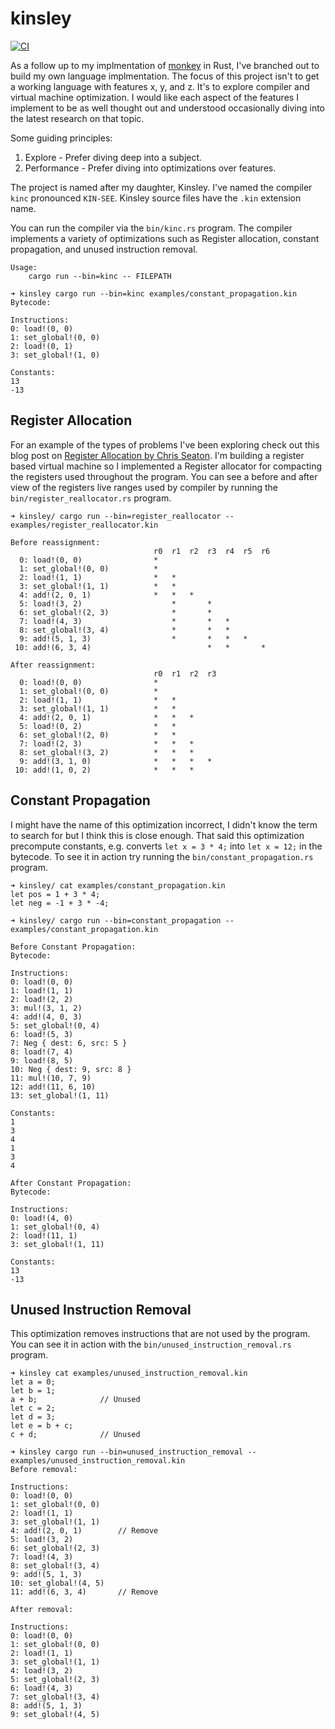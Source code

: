 # kinsley

[![CI](https://github.com/DerekStride/kinsley/actions/workflows/rust.yml/badge.svg)](https://github.com/DerekStride/kinsley/actions/workflows/rust.yml)

As a follow up to my implmentation of [monkey](https://github.com/derekstride/monkey) in Rust, I've branched out to build
my own language implmentation. The focus of this project isn't to get a working language with features x, y, and z. It's
to explore compiler and virtual machine optimization. I would like each aspect of the features I implement to be
as well thought out and understood occasionally diving into the latest research on that topic.

Some guiding principles:

1. Explore - Prefer diving deep into a subject.
2. Performance - Prefer diving into optimizations over features.

The project is named after my daughter, Kinsley. I've named the compiler `kinc` pronounced `KIN-SEE`. Kinsley source
files have the `.kin` extension name.

You can run the compiler via the `bin/kinc.rs` program. The compiler implements a variety of optimizations such as
Register allocation, constant propagation, and unused instruction removal.

```
Usage:
    cargo run --bin=kinc -- FILEPATH

➜ kinsley cargo run --bin=kinc examples/constant_propagation.kin
Bytecode:

Instructions:
0: load!(0, 0)
1: set_global!(0, 0)
2: load!(0, 1)
3: set_global!(1, 0)

Constants:
13
-13
```

## Register Allocation

For an example of the types of problems I've been exploring check out this blog post on [Register Allocation by Chris
Seaton](https://chrisseaton.com/truffleruby/register-allocation/). I'm building a register based virtual machine so I
implemented a Register allocator for compacting the registers used throughout the program. You can see a before and
after view of the registers live ranges used by compiler by running the `bin/register_reallocator.rs` program.

```
➜ kinsley/ cargo run --bin=register_reallocator -- examples/register_reallocator.kin

Before reassignment:
                                r0  r1  r2  r3  r4  r5  r6
  0: load!(0, 0)                *
  1: set_global!(0, 0)          *
  2: load!(1, 1)                *   *
  3: set_global!(1, 1)          *   *
  4: add!(2, 0, 1)              *   *   *
  5: load!(3, 2)                    *       *
  6: set_global!(2, 3)              *       *
  7: load!(4, 3)                    *       *   *
  8: set_global!(3, 4)              *       *   *
  9: add!(5, 1, 3)                  *       *   *   *
 10: add!(6, 3, 4)                          *   *       *

After reassignment:
                                r0  r1  r2  r3
  0: load!(0, 0)                *
  1: set_global!(0, 0)          *
  2: load!(1, 1)                *   *
  3: set_global!(1, 1)          *   *
  4: add!(2, 0, 1)              *   *   *
  5: load!(0, 2)                *   *
  6: set_global!(2, 0)          *   *
  7: load!(2, 3)                *   *   *
  8: set_global!(3, 2)          *   *   *
  9: add!(3, 1, 0)              *   *   *   *
 10: add!(1, 0, 2)              *   *   *
```

## Constant Propagation

I might have the name of this optimization incorrect, I didn't know the term to search for but I think this is close
enough. That said this optimization precompute constants, e.g. converts `let x = 3 * 4;` into `let x = 12;` in the
bytecode. To see it in action try running the `bin/constant_propagation.rs` program.

```
➜ kinsley/ cat examples/constant_propagation.kin
let pos = 1 + 3 * 4;
let neg = -1 + 3 * -4;

➜ kinsley/ cargo run --bin=constant_propagation -- examples/constant_propagation.kin

Before Constant Propagation:
Bytecode:

Instructions:
0: load!(0, 0)
1: load!(1, 1)
2: load!(2, 2)
3: mul!(3, 1, 2)
4: add!(4, 0, 3)
5: set_global!(0, 4)
6: load!(5, 3)
7: Neg { dest: 6, src: 5 }
8: load!(7, 4)
9: load!(8, 5)
10: Neg { dest: 9, src: 8 }
11: mul!(10, 7, 9)
12: add!(11, 6, 10)
13: set_global!(1, 11)

Constants:
1
3
4
1
3
4

After Constant Propagation:
Bytecode:

Instructions:
0: load!(4, 0)
1: set_global!(0, 4)
2: load!(11, 1)
3: set_global!(1, 11)

Constants:
13
-13
```

## Unused Instruction Removal

This optimization removes instructions that are not used by the program. You can see it in action with the
`bin/unused_instruction_removal.rs` program.

```
➜ kinsley cat examples/unused_instruction_removal.kin
let a = 0;
let b = 1;
a + b;              // Unused
let c = 2;
let d = 3;
let e = b + c;
c + d;              // Unused

➜ kinsley cargo run --bin=unused_instruction_removal -- examples/unused_instruction_removal.kin
Before removal:

Instructions:
0: load!(0, 0)
1: set_global!(0, 0)
2: load!(1, 1)
3: set_global!(1, 1)
4: add!(2, 0, 1)        // Remove
5: load!(3, 2)
6: set_global!(2, 3)
7: load!(4, 3)
8: set_global!(3, 4)
9: add!(5, 1, 3)
10: set_global!(4, 5)
11: add!(6, 3, 4)       // Remove

After removal:

Instructions:
0: load!(0, 0)
1: set_global!(0, 0)
2: load!(1, 1)
3: set_global!(1, 1)
4: load!(3, 2)
5: set_global!(2, 3)
6: load!(4, 3)
7: set_global!(3, 4)
8: add!(5, 1, 3)
9: set_global!(4, 5)
```
